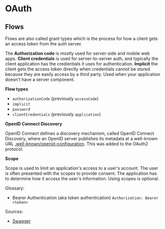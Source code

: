 # OAuth

## Flows

Flows are also called grant types which is the process for how a client gets an access token from the auth server. 

The **Authorization code** is mostly used for server-side and mobile web apps. **Client credentials** is used for server-to-server auth, and typically the client application has the credientials it uses for authentication. **Implicit** the client gets the access token directly when credentials cannot be stored because they are easily access by a third party. Used when your application doesn't have a server component.



**Flow types**

- `authorizationCode` (previously `accessCode`)
- `implicit`
- `password`
- `clientCredentials` (previously `application`)


**OpenID Connect Discovery**

OpenID Connect defines a discovery mechanism, called OpenID Connect Discovery, where an OpenID server publishes its metadata at a well-known URL [.well-known/openid-configuration](https://auth0.auth0.com/.well-known/openid-configuration). This was added to the OAuth2 protocol.


**Scope**

Scope is used to limit an application's access to a user's account. The user is often presented with the scopes to provide consent. The application has to determine how it access the user's information. Using scopes is optional. 


Glossary:

- Bearer Authentication (aka token authentication) `Authorization: Bearer <token>`


Sources:
 - [Swagger](https://swagger.io/docs/specification/authentication/)